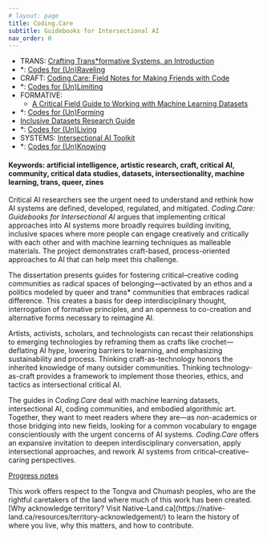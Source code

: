 ```yaml
---
# layout: page
title: Coding.Care
subtitle: Guidebooks for Intersectional AI
nav_order: 0
---
```


<!-- !['tonight'](assets/img/goingonline.jpg){: .thumb } -->

<!-- Here's where I'll be tinkering for a few years with a dissertation... -->

<!-- <p style="font-size: 4rem; line-height: 1.2; color: darkslateblue;">Trans*formative TechnoCraft</p> -->

<!-- <ul markdown=1 style=list-style-type:none;> -->
<!-- Mapping of Contents -->
<!--Queer--> 
* TRANS: [Crafting Trans\*formative Systems, an Introduction](critintro.html)
* \*: [Codes for (Un)Raveling](unraveling.html)
* CRAFT: [Coding.Care: Field Notes for Making Friends with Code](guide.html)
* \*: [Codes for (Un)Limiting](unlimiting.html)
* FORMATIVE: 
  * <a href="https://knowingmachines.org/critical-field-guide" target="_blank">A Critical Field Guide to Working with Machine Learning Datasets</a> 
*  \*: [Codes for (Un)Forming](unforming.html)
  *  <a href="https://libguides.usc.edu/inclusive-datasets" target="_blank">Inclusive Datasets Research Guide</a>
* \*: [Codes for (Un)Living](unliving.html)
* SYSTEMS: <a href="https://sarahciston.gitlab.io/toolkit/" target="_blank">Intersectional AI Toolkit</a>  
* \*: [Codes for (Un)Knowing](unknowing.html)
<!-- </ul> -->

#### Keywords: artificial intelligence, artistic research, craft, critical AI, community, critical data studies, datasets, intersectionality, machine learning, trans, queer, zines

<!-- * [Acknowledgments](ack.html) -->
<!-- 7. TRANS: [Unsupervised Pleasures & Critical AI](unsupervised) -->

<!-- <caption markdown=1>I have lived and worked on the ancestral land of the Tongva, Chumash, Ohlone, Muwekma, Miwok, and Kumeyaay people (California); the Osage and Kickapoo people (Missouri); and on the site where many Jewish, Roma, queer, and disabled communities were displaced during the Shoah (Berlin). I acknowledge the suffering and struggle that have made my presence here possible, and I work to support dismantling the paradigms that allow such suffering to continue — in Palestine and in too much of the world. [Why acknowledge land? Visit Native-Land.ca](https://native-land.ca/resources/territory-acknowledgement/) to learn the history of where you live, why this matters, and how to contribute.</caption> -->

<!-- the Tongva and Chumash people (Los Angeles); the Ohlone, Muwekma, and Miwok people (Oakland); the Kumeyaay people (San Diego); the Osage and Kickapoo people (Missouri);  -->

<!-- There is an urgent need to understand, critique, and rethink how we define, develop, deploy, regulate, use, and mitigate the effects of machine learning tasks, datasets, models, algorithms, architectures, and agents, which we collectively and nebulously understand as 'AI' systems. *Coding.Care: Guidebooks for Intersectional AI* argues that implementing these critical approaches into AI more broadly will require building inviting, inclusive, playful communities where a wider range of people can engage creatively and critically with each other and with machine learning techniques as malleable materials. It demonstrates critical-creative, craft-based, process-oriented, community-driven approaches to AI that can meet this challenge. -->

<!-- There is an urgent need to rethink how we define, develop, regulate, and mitigate AI systems.  -->
<!-- 
Critical AI researchers see the urgent need to understand and rethink how AI systems are defined, developed, regulated, and mitigated. *Coding.Care: Guidebooks for Intersectional AI* argues that implementing critical approaches into AI systems requires fostering inclusive, inviting spaces that support creative and critical engagement with machine learning techniques as malleable materials. 

where more people can engage creatively and critically with each other and with machine learning techniques as malleable materials. It demonstrates craft-based, process-oriented, community-driven approaches to AI to help meet this challenge.

The dissertation offers guides for building critical–creative coding communities as radical spaces of belonging — activated by a politics, ways of being, and ethos of co-creation modeled by queer and trans\* communities that embrace radical difference. This creates a basis for deep interdisciplinary thought, interrogation of formative principles, and an openness to alternative forms that are necessary to reimagine the AI status quo. 

By reframing cutting-edge technologies through the lens of crafting practices like fiber arts, coders can recast their relationships to what they create — deflating AI hype, lowering barriers to learning, and emphasizing sustainability and community. Thinking craft-as-technology honors the inherited knowledge of many outsider communities. Thinking technology-as-craft provides a framework to implement those theories, ethics, and tactics as intersectional critical AI. 

Together, the guides that make up *Coding.Care* are meant to meet readers where they are — as non-academics or those bridging into new fields, looking for a common vocabulary to engage conscientiously with the urgent concerns of AI systems. The project offers an expansive invitation to deepen interdisciplinary conversation, apply intersectional approaches, and rework AI systems from critical–creative–caring perspectives. -->

<!-- FOR USC ONLINE -->
Critical AI researchers see the urgent need to understand and rethink how AI systems are defined, developed, regulated, and mitigated. *Coding.Care: Guidebooks for Intersectional AI* argues that implementing critical approaches into AI systems more broadly requires building inviting, inclusive spaces where more people can engage creatively and critically with each other and with machine learning techniques as malleable materials. The project demonstrates craft-based, process-oriented approaches to AI that can help meet this challenge. 

The dissertation presents guides for fostering critical–creative coding communities as radical spaces of belonging—activated by an ethos and a politics modeled by queer and trans* communities that embraces radical difference. This creates a basis for deep interdisciplinary thought, interrogation of formative principles, and an openness to co-creation and alternative forms necessary to reimagine AI. 

Artists, activists, scholars, and technologists can recast their relationships to emerging technologies by reframing them as crafts like crochet—deflating AI hype, lowering barriers to learning, and emphasizing sustainability and process. Thinking craft-as-technology honors the inherited knowledge of many outsider communities. Thinking technology-as-craft provides a framework to implement those theories, ethics, and tactics as intersectional critical AI. 

The guides in *Coding.Care* deal with machine learning datasets, intersectional AI, coding communities, and embodied algorithmic art. Together, they want to meet readers where they are—as non-academics or those bridging into new fields, looking for a common vocabulary to engage conscientiously with the urgent concerns of AI systems. *Coding.Care* offers an expansive invitation to deepen interdisciplinary conversation, apply intersectional approaches, and rework AI systems from critical–creative–caring perspectives.

<!-- [Full Abstract](abstract.html) -->

[Progress notes](notes.html)

<caption markdown=1>This work offers respect to the Tongva and Chumash peoples, who are the rightful caretakers of the land where much of this work has been created. [Why acknowledge territory? Visit Native-Land.ca](https://native-land.ca/resources/territory-acknowledgement/) to learn the history of where you live, why this matters, and how to contribute.</caption>

<!-- The urgent need to understand, critique, and rethink how AI systems are defined, developed, regulated, and mitigated.  -->

<!-- ## Abstract -->

<!-- <span class="purple">Learning programming is often intimidating and riddled with false starts,</span> which can further marginalize the folks whose perspectives are most necessary in order to face the challenges technoculture presents. This guidebook offers alternatives through creative-critical coding, using care-driven, community-building practices. It focuses on Creative Code Collective, the student organization I founded in 2019 for emerging media artists, writers, and non-engineers to think critically with code in an inclusive, interdisciplinary space. I wanted to create the adaptable, encouraging community I had needed when I was first struggling to learn to program as a writer trying to make electronic literature. 

Here, we see creative-critical code as a holistic community practice. This guidebook looks at a variety of the strategies, platforms, and tools we have explored and developed. It discusses how practices in the Collective—including project-oriented skillbuilding, co-teaching/co-learning, and snacks (always snacks)—embody its <span class="purple">guiding values, such as "scrappy artistic strategies not perfect code" and "collaboration not competition."</span> It also discusses some snags and lessons learned from our efforts building the now 3+ years-old community, like how our practices evolved through the shift to online platforms during the pandemic and the subsequent shift to hybrid collaborations. It draws on existing methods from Critical Code Studies and Intersectional queer, feminist, anti-ableist, and anti-racist theory; and it makes connections to similar organizations like Creative Code Berlin, Varia, and p5.js. 

In terms of impact, the guide addresses the ways students report these values and practices have shaped them as emerging makers and thinkers. Personally, even beyond my experiences as facilitator, I have found this community to be the strongest influence on my work. <span class="purple">Creative Code Collective has become a joyful space for creative risk-taking that nourishes my own practice.</span>

In sum, Creative Code Collective positions itself within an <span class="purple">ethics of coding care</span>—grounded in shared embodied knowledge, embedded co-creation, and programming with and for community. It tenderly proclaims: "We all have something to teach each other." Coding is now an essential literacy, but this guidebook calls for reaching beyond the limited literacy offered by the STEM–paradigm that supposedly "anyone can join." Rather, Coding.Care reimagines technoculture as truly being for anyone—to understand, impact, and intervene in.  -->


